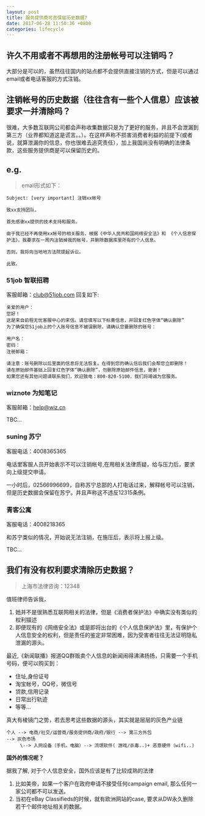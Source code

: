 ```yaml
---
layout: post
title: 服务提供商可否保留历史数据?
date: 2017-06-28 11:50:36 +0800
categories: lifecycle
---
```


## 许久不用或者不再想用的注册帐号可以注销吗？

大部分是可以的，虽然往往国内的站点都不会提供直接注销的方式，但是可以通过email或者电话客服的方式注销。

## 注销帐号的历史数据（往往含有一些个人信息）应该被要求一并清除吗？

很难，大多数互联网公司都会声称收集数据只是为了更好的服务，并且不会泄漏到第三方（业界都知道这是谎言。。）。在这样声称不损害消费者利益的前提下(或者说，就算泄漏你的信息，你也很难去追究责任），加上我国尚没有明确的法律条款，这些服务提供商是可以保留历史的。

## e.g.

> email形式如下：

```
Subject: [very important] 注销xx帐号 
 
致xx支持团队，
  
首先感谢xx提供的技术支持和服务。
   
由于我已经不再使用xx帐号的相关服务，根据《中华人民共和国网络安全法》和 《个人信息保护法》，我要求在一周内注销掉我的帐号，并删除数据库里所有的个人信息。
    
否则，我将向当地地方法院提起诉讼。
     
此致。
```

### 51job 智联招聘
客服邮箱：club@51job.com
回复如下:
```
亲爱的用户：
您好！
这是来自前程无忧客服中心的来信。请您填写以下标黄信息，并回复红色字体“确认删除”
为了确保您51job上的个人账号信息不被误删除，请确认您要删除的账号：
 
用户名：
密码：
注册邮箱：
   
请注意：账号删除以后里面的信息将无法恢复。在得到您的确认信后我们会帮您立即删除！
请在原始邮件基础上回复红色字体“确认删除”，勿删除原始邮件信息，谢谢！
如果您还有其他问题请联系我们，欢迎致电：800-820-5100，我们将竭诚为您服务。
```

### wiznote 为知笔记
客服邮箱：help@wiz.cn

TBC...

### suning 苏宁
客服电话：4008365365

电话里客服人员开始表示不可以注销帐号,在用相关法律质疑，给与压力后，要求向上级提交申请。

一小时后，02566996699，自称苏宁总部的人打电话过来，解释帐号可以注销，但是历史数据会保留在苏宁。并且声称这不违反12315条例。

### 青客公寓
客服电话：4008218365

和苏宁类似的情况，开始说无法注销，在施压后，表示将上报上级。

TBC...

## 我们有没有权利要求清除历史数据？

> 上海市法律咨询：12348

值班律师告诉我，

1. 她并不是很熟悉互联网相关的法律，但是《消费者保护法》中确实没有类似的权利描述
2. 即便现有的《网络安全法》或是即将出台的《个人信息保护法》里，有保护个人信息安全的权利，但是责任的鉴定非常困难，因为受害者往往无法证明隐私泄漏的源头。

最近,《新闻联播》报道QQ群贩卖个人信息的新闻闹得沸沸扬扬，只需要一个手机号码，便可以购买到：

- 住址,身份证号
- 淘宝帐号，QQ号，微信号
- 贷款,信用记录
- 日常出行轨迹
- 等等...

真大有棱镜门之势，若去思考这些数据的源头，其实就是层层的灰色产业链
```
个人 --> 电商/社交/运营商/服务提供商/政府/银行 --> 第三方外包                           --> 灰色市场
     \--> 入网设备（手机，电脑）--> 流氓软件( 游戏/杀毒..)+ 恶意硬件（wifi..) 
```

**国外的情况呢？**

据我了解, 对于个人信息安全，国外应该是有了比较成熟的法律

1. 比如美帝，如果一个客户在政府申请不接受任何campaign email, 那么任何一家公司都不可以发送。
2. 当初在eBay Classifieds的时候，就有欧洲网站的case, 要求从DW永久删除若干个邮件地址相关的数据。





